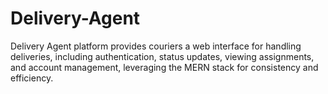# Delivery-Agent
Delivery Agent platform provides couriers a web interface for handling deliveries, including authentication, status updates, viewing assignments, and account management, leveraging the MERN stack for consistency and efficiency.
